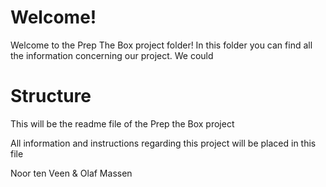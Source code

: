 # Welcome!

Welcome to the Prep The Box project folder! In this folder you can find all the information concerning our project. We could 

# Structure

This will be the readme file of the Prep the Box project

All information and instructions regarding this project will be placed in this file

Noor ten Veen & Olaf Massen